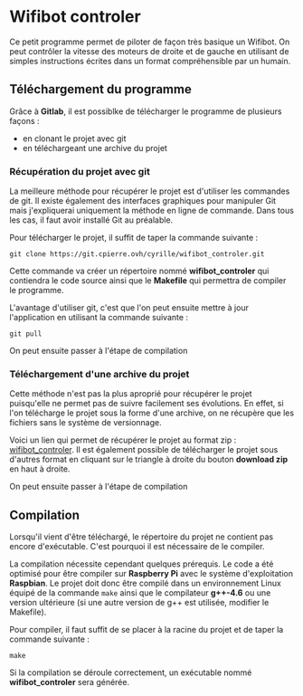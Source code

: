 # Wifibot controler

Ce petit programme permet de piloter de façon très basique un Wifibot. On peut
contrôler la vitesse des moteurs de droite et de gauche en utilisant de simples
instructions écrites dans un format compréhensible par un humain.

## Téléchargement du programme

Grâce à **Gitlab**, il est possiblke de télécharger le programme de plusieurs façons
:
* en clonant le projet avec git
* en téléchargeant une archive du projet

### Récupération du projet avec git

La meilleure méthode pour récupérer le projet est d'utiliser les commandes de
git. Il existe également des interfaces graphiques pour manipuler Git mais
j'expliquerai uniquement la méthode en ligne de commande. Dans tous les cas, il
faut avoir installé Git au préalable.

Pour télécharger le projet, il suffit de taper la commande suivante :

	git clone https://git.cpierre.ovh/cyrille/wifibot_controler.git

Cette commande va créer un répertoire nommé **wifibot_controler** qui contiendra
le code source ainsi que le **Makefile** qui permettra de compiler le programme.

L'avantage d'utiliser git, c'est que l'on peut ensuite mettre à jour
l'application en utilisant la commande suivante :

	git pull

On peut ensuite passer à l'étape de compilation

### Téléchargement d'une archive du projet

Cette méthode n'est pas la plus aproprié pour récupérer le projet puisqu'elle ne
permet pas de suivre facilement ses évolutions. En effet, si l'on télécharge le
projet sous la forme d'une archive, on ne récupère que les fichiers sans le système
de versionnage.

Voici un lien qui permet de récupérer le projet au format zip :
[wifibot_controler](https://git.cpierre.ovh/cyrille/wifibot_controler/repository/archive.zip?ref=master).
Il est également possible de télécharger le projet sous d'autres format en
cliquant sur le triangle à droite du bouton **download zip** en haut à droite.

On peut ensuite passer à l'étape de compilation

## Compilation

Lorsqu'il vient d'être téléchargé, le répertoire du projet ne contient pas
encore d'exécutable. C'est pourquoi il est nécessaire de le compiler.

La compilation nécessite cependant quelques prérequis. Le code a été optimisé
pour être compiler sur **Raspberry Pi** avec le système d'exploitation **Raspbian**.
Le projet doit donc être compilé dans un environnement Linux équipé de la
commande `make` ainsi que le compilateur **g++-4.6** ou une version ultérieure
(si une autre version de g++ est utilisée, modifier le Makefile).

Pour compiler, il faut suffit de se placer à la racine du projet et de taper la
commande suivante :

	make

Si la compilation se déroule correctement, un exécutable nommé
**wifibot_controler** sera générée.